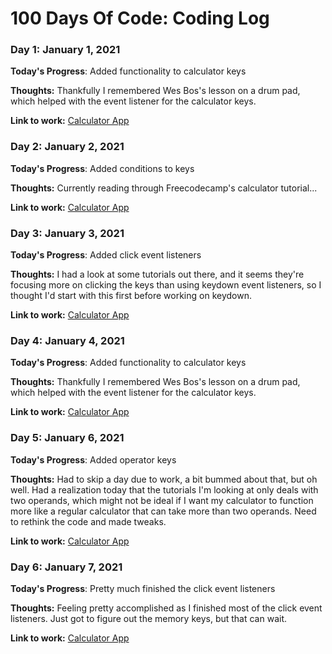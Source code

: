 # 100 Days Of Code: Coding Log

### Day 1: January 1, 2021 

**Today's Progress**: Added functionality to calculator keys

**Thoughts:** Thankfully I remembered Wes Bos's lesson on a drum pad, which helped with the event listener for the calculator keys.

**Link to work:** [Calculator App](https://github.com/elaineleung/calc)

### Day 2: January 2, 2021 

**Today's Progress**: Added conditions to keys

**Thoughts:** Currently reading through Freecodecamp's calculator tutorial...

**Link to work:** [Calculator App](https://github.com/elaineleung/calc)

### Day 3: January 3, 2021 

**Today's Progress**: Added click event listeners

**Thoughts:** I had a look at some tutorials out there, and it seems they're focusing more on clicking the keys than using keydown event listeners, so I thought I'd start with this first before working on keydown.

**Link to work:** [Calculator App](https://github.com/elaineleung/calc)

### Day 4: January 4, 2021 

**Today's Progress**: Added functionality to calculator keys

**Thoughts:** Thankfully I remembered Wes Bos's lesson on a drum pad, which helped with the event listener for the calculator keys.

**Link to work:** [Calculator App](https://github.com/elaineleung/calc)

### Day 5: January 6, 2021 

**Today's Progress**: Added operator keys

**Thoughts:** Had to skip a day due to work, a bit bummed about that, but oh well. Had a realization today that the tutorials I'm looking at only deals with two operands, which might not be ideal if I want my calculator to function more like a regular calculator that can take more than two operands. Need to rethink the code and made tweaks.

**Link to work:** [Calculator App](https://github.com/elaineleung/calc)

### Day 6: January 7, 2021 

**Today's Progress**: Pretty much finished the click event listeners

**Thoughts:** Feeling pretty accomplished as I finished most of the click event listeners. Just got to figure out the memory keys, but that can wait.

**Link to work:** [Calculator App](https://github.com/elaineleung/calc)

